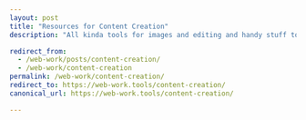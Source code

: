 ```yaml
---
layout: post
title: "Resources for Content Creation"
description: "All kinda tools for images and editing and handy stuff to assist with content creation."

redirect_from:
  - /web-work/posts/content-creation/
  - /web-work/content-creation
permalink: /web-work/content-creation/
redirect_to: https://web-work.tools/content-creation/
canonical_url: https://web-work.tools/content-creation/

---
```

